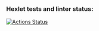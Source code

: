 ### Hexlet tests and linter status:
[![Actions Status](https://github.com/hdekjsne/frontend-project-11/workflows/hexlet-check/badge.svg)](https://github.com/hdekjsne/frontend-project-11/actions)